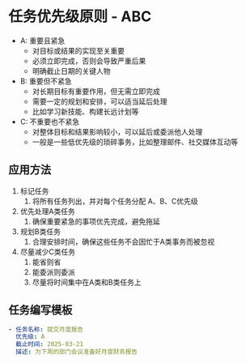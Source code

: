 # 任务优先级原则 - ABC

- A: 重要且紧急
  - 对目标或结果的实现至关重要
  - 必须立即完成，否则会导致严重后果
  - 明确截止日期的关键人物
- B: 重要但不紧急
  - 对长期目标有重要作用，但无需立即完成
  - 需要一定的规划和安排，可以适当延后处理
  - 比如学习新技能、构建长远计划等
- C: 不重要也不紧急
  - 对整体目标和结果影响较小，可以延后或委派他人处理
  - 一般是一些低优先级的琐碎事务，比如整理邮件、社交媒体互动等

## 应用方法

1. 标记任务
   1. 将所有任务列出，并对每个任务分配 A、B、C优先级
2. 优先处理A类任务
   1. 确保重要紧急的事项优先完成，避免拖延
3. 规划B类任务
   1. 合理安排时间，确保这些任务不会因忙于A类事务而被忽视
4. 尽量减少C类任务
   1. 能省则省
   2. 能委派则委派
   3. 尽量将时间集中在A类和B类任务上

## 任务编写模板

```yaml {.line-numbers}
- 任务名称: 提交月度报告
  优先级: A 
  截止时间: 2025-03-21
  描述: 为下周的部门会议准备好月度财务报告
```
